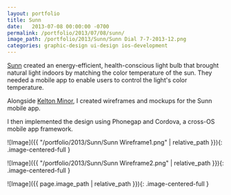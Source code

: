 ```yaml
---
layout: portfolio
title: Sunn
date:   2013-07-08 00:00:00 -0700
permalink: /portfolio/2013/07/08/sunn/
image_path: /portfolio/2013/Sunn/Sunn Dial 7-7-2013-12.png
categories: graphic-design ui-design ios-development
---
```


[Sunn](http://sunnlight.com/) created an energy-efficient, health-conscious light bulb that brought natural light indoors by matching the color temperature of the sun. They needed a mobile app to enable users to control the light's color temperature.

Alongside [Kelton Minor](https://www.linkedin.com/in/kelton-minor-86a0b5106/), I created wireframes and mockups for the Sunn mobile app.

I then implemented the design using Phonegap and Cordova, a cross-OS mobile app framework.

![Image]({{ "/portfolio/2013/Sunn/Sunn Wireframe1.png" | relative_path }}){: .image-centered-full }

![Image]({{ "/portfolio/2013/Sunn/Sunn Wireframe2.png" | relative_path }}){: .image-centered-full }

![Image]({{ page.image_path | relative_path }}){: .image-centered-full }
